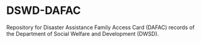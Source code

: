 # DSWD-DAFAC

Repository for Disaster Assistance Family Access Card (DAFAC) records of the Department of Social Welfare and Development (DWSD).
